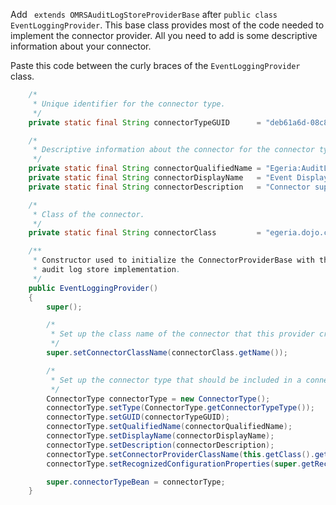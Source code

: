 <!-- SPDX-License-Identifier: CC-BY-4.0 -->
<!-- Copyright Contributors to the Egeria project. -->

Add ` extends OMRSAuditLogStoreProviderBase` after `public class EventLoggingProvider`.  This base class provides most of the code needed to implement the connector provider.  All you need to add is some descriptive information about your connector.

Paste this code between the curly braces of the `EventLoggingProvider` class.

```java linenums="1"
    /*
     * Unique identifier for the connector type.
     */
    private static final String connectorTypeGUID      = "deb61a6d-08c8-4656-8340-6e6197e6df3e";

    /*
     * Descriptive information about the connector for the connector type and audit log.
     */
    private static final String connectorQualifiedName = "Egeria:AuditLogDestinationConnector:EventDisplay";
    private static final String connectorDisplayName   = "Event Display Audit Log Destination Connector";
    private static final String connectorDescription   = "Connector supports logging of EVENT audit log messages to stdout along with the event payload from the log record's additional information.";

    /*
     * Class of the connector.
     */
    private static final String connectorClass         = "egeria.dojo.connector.eventlogging.EventLoggingConnector";

    /**
     * Constructor used to initialize the ConnectorProviderBase with the Java class name of the specific
     * audit log store implementation.
     */
    public EventLoggingProvider()
    {
        super();

        /*
         * Set up the class name of the connector that this provider creates.
         */
        super.setConnectorClassName(connectorClass.getName());

        /*
         * Set up the connector type that should be included in a connection used to configure this connector.
         */
        ConnectorType connectorType = new ConnectorType();
        connectorType.setType(ConnectorType.getConnectorTypeType());
        connectorType.setGUID(connectorTypeGUID);
        connectorType.setQualifiedName(connectorQualifiedName);
        connectorType.setDisplayName(connectorDisplayName);
        connectorType.setDescription(connectorDescription);
        connectorType.setConnectorProviderClassName(this.getClass().getName());
        connectorType.setRecognizedConfigurationProperties(super.getRecognizedConfigurationProperties());

        super.connectorTypeBean = connectorType;
    }
```
